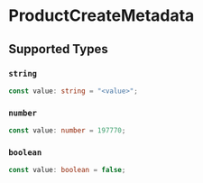 # ProductCreateMetadata


## Supported Types

### `string`

```typescript
const value: string = "<value>";
```

### `number`

```typescript
const value: number = 197770;
```

### `boolean`

```typescript
const value: boolean = false;
```

